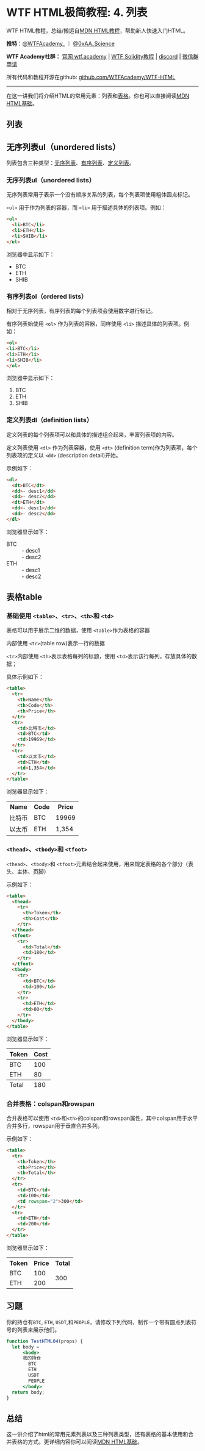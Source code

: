 # WTF HTML极简教程: 4. 列表

WTF HTML教程，总结/搬运自[MDN HTML教程](https://developer.mozilla.org/zh-CN/docs/Learn/HTML)，帮助新人快速入门HTML。

**推特**：[@WTFAcademy_](https://twitter.com/WTFAcademy_)  ｜ [@0xAA_Science](https://twitter.com/0xAA_Science)

**WTF Academy社群：** [官网 wtf.academy](https://wtf.academy) | [WTF Solidity教程](https://github.com/AmazingAng/WTFSolidity) | [discord](https://discord.wtf.academy) | [微信群申请](https://docs.google.com/forms/d/e/1FAIpQLSe4KGT8Sh6sJ7hedQRuIYirOoZK_85miz3dw7vA1-YjodgJ-A/viewform?usp=sf_link)

所有代码和教程开源在github: [github.com/WTFAcademy/WTF-HTML](https://github.com/WTFAcademy/WTF-HTML)

---

在这一讲我们将介绍HTML的常用元素：列表和[表格](https://developer.mozilla.org/zh-CN/docs/Web/HTML/Element/table)。你也可以直接阅读[MDN HTML基础](https://developer.mozilla.org/zh-CN/docs/Learn/Getting_started_with_the_web/HTML_basics)。

## 列表


## 无序列表ul（unordered lists）
列表包含三种类型：[无序列表](https://developer.mozilla.org/zh-CN/docs/Web/HTML/Element/ul)、[有序列表](https://developer.mozilla.org/zh-CN/docs/Web/HTML/Element/ol)、[定义列表](https://developer.mozilla.org/zh-CN/docs/Web/HTML/Element/dl)。

### 无序列表ul（unordered lists）

无序列表常用于表示一个没有顺序关系的列表，每个列表项使用粗体圆点标记。

`<ul>` 用于作为列表的容器，而 `<li>` 用于描述具体的列表项。例如：

```html
<ul>
  <li>BTC</li>
  <li>ETH</li>
  <li>SHIB</li>
</ul>
```


浏览器中显示如下：

<ul>
  <li>BTC</li>
  <li>ETH</li>
  <li>SHIB</li>
</ul>


### 有序列表ol（ordered lists）

相对于无序列表，有序列表的每个列表项会使用数字进行标记。

有序列表始使用 `<ol>` 作为列表的容器，同样使用 `<li>` 描述具体的列表项。例如：

```html
<ol>
<li>BTC</li>
<li>ETH</li>
<li>SHIB</li>
</ol>
```

浏览器中显示如下：

<ol>
<li>BTC</li>
<li>ETH</li>
<li>SHIB</li>
</ol>


### 定义列表dl（definition lists）

定义列表的每个列表项可以和具体的描述组合起来，丰富列表项的内容。

定义列表使用 `<dl>` 作为列表容器，使用 `<dt>` (definition term)作为列表项，每个列表项的定义以 `<dd>` (description detail)开始。

示例如下：

```html
<dl>
  <dt>BTC</dt>
  <dd>- desc1</dd>
  <dd>- desc2</dd>
  <dt>ETH</dt>
  <dd>- desc1</dd>
  <dd>- desc2</dd>
</dl>
```

浏览器显示如下：

<dl>
  <dt>BTC</dt>
  <dd>- desc1</dd>
  <dd>- desc2</dd>
  <dt>ETH</dt>
  <dd>- desc1</dd>
  <dd>- desc2</dd>
</dl>


## 表格table

### 基础使用 `<table>`、`<tr>`、`<th>`和 `<td>`

表格可以用于展示二维的数据，使用 `<table>`作为表格的容器

内部使用 `<tr>`(table row)表示一行的数据

 `<tr>`内部使用 `<th>`表示表格每列的标题，使用 `<td>`表示该行每列，存放具体的数据；

具体示例如下：

```html
<table>
  <tr>
    <th>Name</th>
    <th>Code</th>
    <th>Price</th>
  </tr>
  <tr>
    <td>比特币</td>
    <td>BTC</td>
    <td>19969</td>
  </tr>
  <tr>
    <td>以太币</td>
    <td>ETH</td>
    <td>1,354</td>
  </tr>
</table>
```

浏览器显示如下：

<table>
  <tr>
    <th>Name</th>
    <th>Code</th>
    <th>Price</th>
  </tr>
  <tr>
    <td>比特币</td>
    <td>BTC</td>
    <td>19969</td>
  </tr>
  <tr>
    <td>以太币</td>
    <td>ETH</td>
    <td>1,354</td>
  </tr>
</table>


### `<thead>`、`<tbody>`和 `<tfoot>`

`<thead>`、`<tbody>`和 `<tfoot>`元素结合起来使用，用来规定表格的各个部分（表头、主体、页脚）

示例如下：

```html
<table>
  <thead>
    <tr>
      <th>Token</th>
      <th>Cost</th>
    </tr>
  </thead>
  <tfoot>
    <tr>
      <td>Total</td>
      <td>180</td>
    </tr>
  </tfoot>
  <tbody>
    <tr>
      <td>BTC</td>
      <td>100</td>
    </tr>
    <tr>
      <td>ETH</td>
      <td>80</td>
    </tr>
  </tbody>
</table>
```

浏览器显示如下：

<table>
  <thead>
    <tr>
      <th>Token</th>
      <th>Cost</th>
    </tr>
  </thead>
  <tfoot>
    <tr>
      <td>Total</td>
      <td>180</td>
    </tr>
  </tfoot>
  <tbody>
    <tr>
      <td>BTC</td>
      <td>100</td>
    </tr>
    <tr>
      <td>ETH</td>
      <td>80</td>
    </tr>
  </tbody>
</table>



### 合并表格：colspan和rowspan

合并表格可以使用 `<td>`和`<th>`的colspan和rowspan属性，其中colspan用于水平合并多行，rowspan用于垂直合并多列。

示例如下：

```html
<table>
  <tr>
    <th>Token</th>
    <th>Price</th>
    <th>Total</th>
  </tr>
  <tr>
    <td>BTC</td>
    <td>100</td>
    <td rowspan="2">300</td>
  </tr>
  <tr>
    <td>ETH</td>
    <td>200</td>
  </tr>
</table>
```


浏览器显示如下：

<table>
  <tr>
    <th>Token</th>
    <th>Price</th>
    <th>Total</th>
  </tr>
  <tr>
    <td>BTC</td>
    <td>100</td>
    <td rowspan="2">300</td>
  </tr>
  <tr>
    <td>ETH</td>
    <td>200</td>
  </tr>
</table>

## 习题

你的持仓有`BTC`, `ETH`, `USDT`,和`PEOPLE`，请修改下列代码，制作一个带有圆点列表符号的列表来展示他们。

```jsx live
function TestHTML04(props) {
  let body = 
      <body>
      我的持仓
        BTC
        ETH
        USDT
        PEOPLE
      </body>
  return body;
}
```

## 总结

这一讲介绍了html的常用元素列表以及三种列表类型，还有表格的基本使用和合并表格的方式。更详细内容你可以阅读[MDN HTML基础](https://developer.mozilla.org/zh-CN/docs/Learn/HTML/Introduction_to_HTML/HTML_text_fundamentals)。
